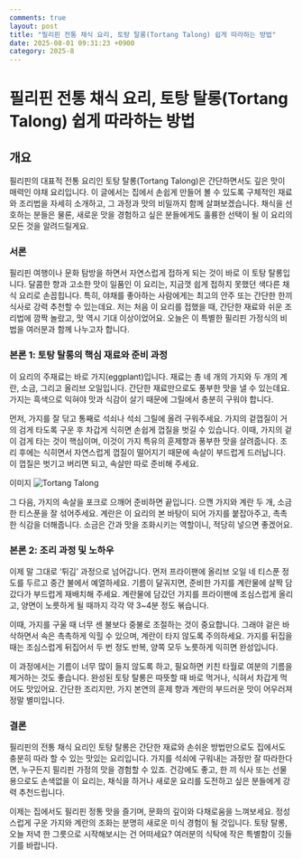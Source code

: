 ```yaml
---
comments: true
layout: post
title: "필리핀 전통 채식 요리, 토탕 탈롱(Tortang Talong) 쉽게 따라하는 방법"
date: 2025-08-01 09:31:23 +0900
category: 2025-8
---
```


# 필리핀 전통 채식 요리, 토탕 탈롱(Tortang Talong) 쉽게 따라하는 방법

## 개요
필리핀의 대표적 전통 요리인 토탕 탈롱(Tortang Talong)은 간단하면서도 깊은 맛이 매력인 야채 요리입니다. 이 글에서는 집에서 손쉽게 만들어 볼 수 있도록 구체적인 재료와 조리법을 자세히 소개하고, 그 과정과 맛의 비밀까지 함께 살펴보겠습니다. 채식을 선호하는 분들은 물론, 새로운 맛을 경험하고 싶은 분들에게도 훌륭한 선택이 될 이 요리의 모든 것을 알려드릴게요.

### 서론
필리핀 여행이나 문화 탐방을 하면서 자연스럽게 접하게 되는 것이 바로 이 토탕 탈롱입니다. 달콤한 향과 고소한 맛이 일품인 이 요리는, 지금껏 쉽게 접하지 못했던 색다른 채식 요리로 손꼽힙니다. 특히, 야채를 좋아하는 사람에게는 최고의 안주 또는 간단한 한끼 식사로 강력 추천할 수 있는데요. 저는 처음 이 요리를 접했을 때, 간단한 재료와 쉬운 조리법에 깜짝 놀랐고, 맛 역시 기대 이상이었어요. 오늘은 이 특별한 필리핀 가정식의 비법을 여러분과 함께 나누고자 합니다.

### 본론 1: 토탕 탈롱의 핵심 재료와 준비 과정
이 요리의 주재료는 바로 가지(eggplant)입니다. 재료는 총 네 개의 가지와 두 개의 계란, 소금, 그리고 올리브 오일입니다. 간단한 재료만으로도 풍부한 맛을 낼 수 있는데요. 가지는 흑색으로 익혀야 맛과 식감이 살기 때문에 그릴에서 충분히 구워야 합니다.

먼저, 가지를 잘 닦고 통째로 석쇠나 석쇠 그릴에 올려 구워주세요. 가지의 겉껍질이 거의 검게 타도록 구운 후 차갑게 식히면 손쉽게 껍질을 벗길 수 있습니다. 이때, 가지의 겉이 검게 타는 것이 핵심이며, 이것이 가지 특유의 훈제향과 풍부한 맛을 살려줍니다. 조리 후에는 식히면서 자연스럽게 껍질이 떨어지기 때문에 속살이 부드럽게 드러납니다. 이 껍질은 벗기고 버리면 되고, 속살만 따로 준비해 주세요.

이미지
![Tortang Talong](https://www.themealdb.com/images/media/meals/va668f1683209318.jpg)

그 다음, 가지의 속살을 포크로 으깨어 준비하면 끝입니다. 으깬 가지와 계란 두 개, 소금 한 티스푼을 잘 섞어주세요. 계란은 이 요리의 본 바탕이 되어 가지를 붙잡아주고, 촉촉한 식감을 더해줍니다. 소금은 간과 맛을 조화시키는 역할이니, 적당히 넣으면 좋겠어요.

### 본론 2: 조리 과정 및 노하우
이제 말 그대로 ‘튀김’ 과정으로 넘어갑니다. 먼저 프라이팬에 올리브 오일 네 티스푼 정도를 두르고 중간 불에서 예열하세요. 기름이 달궈지면, 준비한 가지를 계란물에 살짝 담갔다가 부드럽게 재배치해 주세요. 계란물에 담갔던 가지를 프라이팬에 조심스럽게 올리고, 양면이 노릇하게 될 때까지 각각 약 3~4분 정도 볶습니다.

이때, 가지를 구울 때 너무 센 불보다 중불로 조절하는 것이 중요합니다. 그래야 겉은 바삭하면서 속은 촉촉하게 익힐 수 있으며, 계란이 타지 않도록 주의하세요. 가지를 뒤집을 때는 조심스럽게 뒤집어서 두 번 정도 반복, 양쪽 모두 노릇하게 익히면 완성입니다.

이 과정에서는 기름이 너무 많이 들지 않도록 하고, 필요하면 키친 타월로 여분의 기름을 제거하는 것도 좋습니다. 완성된 토탕 탈롱은 따뜻할 때 바로 먹거나, 식혀서 차갑게 먹어도 맛있어요. 간단한 조리지만, 가지 본연의 훈제 향과 계란의 부드러운 맛이 어우러져 정말 별미입니다.

### 결론
필리핀의 전통 채식 요리인 토탕 탈롱은 간단한 재료와 손쉬운 방법만으로도 집에서도 충분히 따라 할 수 있는 맛있는 요리입니다. 가지를 석쇠에 구워내는 과정만 잘 따라한다면, 누구든지 필리핀 가정의 맛을 경험할 수 있죠. 건강에도 좋고, 한 끼 식사 또는 선물용으로도 손색없을 이 요리는, 채식을 하거나 새로운 요리를 도전하고 싶은 분들에게 강력 추천드립니다.

이제는 집에서도 필리핀 정통 맛을 즐기며, 문화의 깊이와 다채로움을 느껴보세요. 정성스럽게 구운 가지와 계란의 조화는 분명히 새로운 미식 경험이 될 것입니다. 토탕 탈롱, 오늘 저녁 한 그릇으로 시작해보시는 건 어떠세요? 여러분의 식탁에 작은 특별함이 깃들기를 바랍니다.